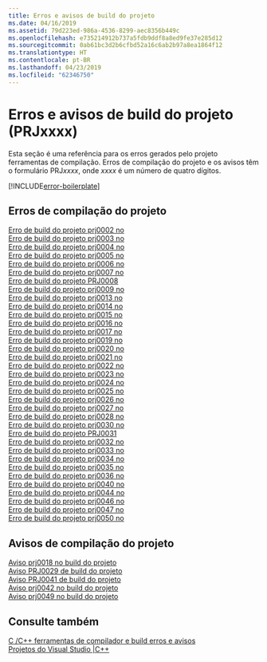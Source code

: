 ```yaml
---
title: Erros e avisos de build do projeto
ms.date: 04/16/2019
ms.assetid: 79d223ed-986a-4536-8299-aec8356b449c
ms.openlocfilehash: e735214912b737a5fdb9ddf8a8ed9fe37e285d12
ms.sourcegitcommit: 0ab61bc3d2b6cfbd52a16c6ab2b97a8ea1864f12
ms.translationtype: HT
ms.contentlocale: pt-BR
ms.lasthandoff: 04/23/2019
ms.locfileid: "62346750"
---
```

# <a name="project-build-errors-and-warnings-prjxxxx"></a>Erros e avisos de build do projeto (PRJxxxx)

Esta seção é uma referência para os erros gerados pelo projeto ferramentas de compilação. Erros de compilação do projeto e os avisos têm o formulário PRJ*xxxx*, onde *xxxx* é um número de quatro dígitos.

[!INCLUDE[error-boilerplate](../../error-messages/includes/error-boilerplate.md)]

## <a name="project-build-errors"></a>Erros de compilação do projeto

[Erro de build do projeto prj0002 no](project-build-error-prj0002.md) \
[Erro de build do projeto prj0003 no](project-build-error-prj0003.md) \
[Erro de build do projeto prj0004 no](project-build-error-prj0004.md) \
[Erro de build do projeto prj0005 no](project-build-error-prj0005.md) \
[Erro de build do projeto prj0006 no](project-build-error-prj0006.md) \
[Erro de build do projeto prj0007 no](project-build-error-prj0007.md) \
[Erro de build do projeto PRJ0008](project-build-error-prj0008.md) \
[Erro de build do projeto prj0009 no](project-build-error-prj0009.md) \
[Erro de build do projeto prj0013 no](project-build-error-prj0013.md) \
[Erro de build do projeto prj0014 no](project-build-error-prj0014.md) \
[Erro de build do projeto prj0015 no](project-build-error-prj0015.md) \
[Erro de build do projeto prj0016 no](project-build-error-prj0016.md) \
[Erro de build do projeto prj0017 no](project-build-error-prj0017.md) \
[Erro de build do projeto prj0019 no](project-build-error-prj0019.md) \
[Erro de build do projeto prj0020 no](project-build-error-prj0020.md) \
[Erro de build do projeto prj0021 no](project-build-error-prj0021.md) \
[Erro de build do projeto prj0022 no](project-build-error-prj0022.md) \
[Erro de build do projeto prj0023 no](project-build-error-prj0023.md) \
[Erro de build do projeto prj0024 no](project-build-error-prj0024.md) \
[Erro de build do projeto prj0025 no](project-build-error-prj0025.md) \
[Erro de build do projeto prj0026 no](project-build-error-prj0026.md) \
[Erro de build do projeto prj0027 no](project-build-error-prj0027.md) \
[Erro de build do projeto prj0028 no](project-build-error-prj0028.md) \
[Erro de build do projeto prj0030 no](project-build-error-prj0030.md) \
[Erro de build do projeto PRJ0031](project-build-error-prj0031.md) \
[Erro de build do projeto prj0032 no](project-build-error-prj0032.md) \
[Erro de build do projeto prj0033 no](project-build-error-prj0033.md) \
[Erro de build do projeto prj0034 no](project-build-error-prj0034.md) \
[Erro de build do projeto prj0035 no](project-build-error-prj0035.md) \
[Erro de build do projeto prj0036 no](project-build-error-prj0036.md) \
[Erro de build do projeto prj0040 no](project-build-error-prj0040.md) \
[Erro de build do projeto prj0044 no](project-build-error-prj0044.md) \
[Erro de build do projeto prj0046 no](project-build-error-prj0046.md) \
[Erro de build do projeto prj0047 no](project-build-error-prj0047.md) \
[Erro de build do projeto prj0050 no](project-build-error-prj0050.md)

## <a name="project-build-warnings"></a>Avisos de compilação do projeto

[Aviso prj0018 no build do projeto](project-build-warning-prj0018.md) \
[Aviso PRJ0029 de build do projeto](project-build-warning-prj0029.md) \
[Aviso PRJ0041 de build do projeto](project-build-warning-prj0041.md) \
[Aviso prj0042 no build do projeto](project-build-warning-prj0042.md) \
[Aviso prj0049 no build do projeto](project-build-warning-prj0049.md)

## <a name="see-also"></a>Consulte também

[C /C++ ferramentas de compilador e build erros e avisos](../compiler-errors-1/c-cpp-build-errors.md) \
[Projetos do Visual Studio |C++](../../build/creating-and-managing-visual-cpp-projects.md)
